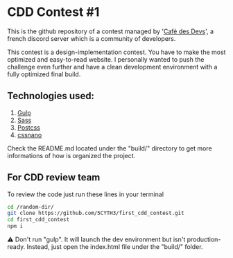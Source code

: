 # CDD Contest #1

This is the github repository of a contest managed by '[Café des Devs](https://discord.com/cafedesdevs)', a french discord server which is a community of developers.

This contest is a design-implementation contest. You have to make the most optimized and easy-to-read website.
I personally wanted to push the challenge even further and have a clean development environment with a fully optimized final build.

## Technologies used:
1. [Gulp](https://github.com/gulpjs/gulp)
2. [Sass](https://github.com/sass/sass/blob/main/js-api-doc/compile.d.ts)
3. [Postcss](https://github.com/postcss/postcss)
4. [cssnano](https://github.com/cssnano/cssnano)

Check the README.md located under the "build/" directory to get more informations of how is organized the project.

## For CDD review team
To review the code just run these lines in your terminal

```bash
cd /random-dir/
git clone https://github.com/5CYTH3/first_cdd_contest.git
cd first_cdd_contest
npm i
```

:warning: Don't run "gulp". It will launch the dev environment but isn't production-ready. Instead, just open the index.html file under the "build/" folder.